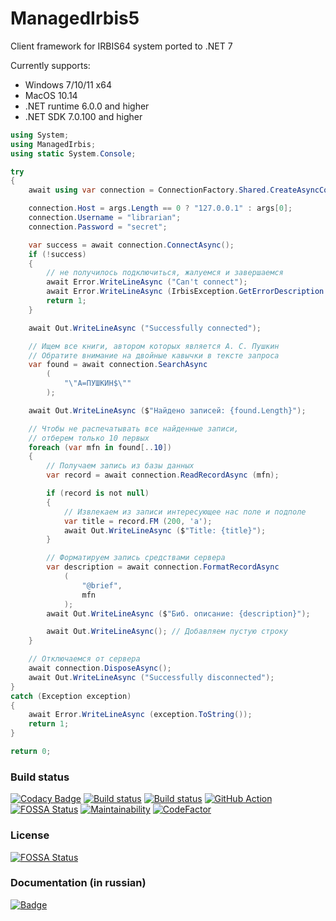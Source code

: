 # ManagedIrbis5

Client framework for IRBIS64 system ported to .NET 7

Currently supports:

* Windows 7/10/11 x64
* MacOS 10.14
* .NET runtime 6.0.0 and higher
* .NET SDK 7.0.100 and higher

```c#
using System;                                   
using ManagedIrbis;
using static System.Console;

try
{
    await using var connection = ConnectionFactory.Shared.CreateAsyncConnection();

    connection.Host = args.Length == 0 ? "127.0.0.1" : args[0];
    connection.Username = "librarian";
    connection.Password = "secret";

    var success = await connection.ConnectAsync();
    if (!success)
    {
        // не получилось подключиться, жалуемся и завершаемся
        await Error.WriteLineAsync ("Can't connect");
        await Error.WriteLineAsync (IrbisException.GetErrorDescription (connection.LastError));
        return 1;
    }

    await Out.WriteLineAsync ("Successfully connected");

    // Ищем все книги, автором которых является А. С. Пушкин
    // Обратите внимание на двойные кавычки в тексте запроса
    var found = await connection.SearchAsync
        (
            "\"A=ПУШКИН$\""
        );

    await Out.WriteLineAsync ($"Найдено записей: {found.Length}");

    // Чтобы не распечатывать все найденные записи,
    // отберем только 10 первых
    foreach (var mfn in found[..10])
    {
        // Получаем запись из базы данных
        var record = await connection.ReadRecordAsync (mfn);

        if (record is not null)
        {
            // Извлекаем из записи интересующее нас поле и подполе
            var title = record.FM (200, 'a');
            await Out.WriteLineAsync ($"Title: {title}");
        }

        // Форматируем запись средствами сервера
        var description = await connection.FormatRecordAsync
            (
                "@brief",
                mfn
            );
        await Out.WriteLineAsync ($"Биб. описание: {description}");

        await Out.WriteLineAsync(); // Добавляем пустую строку
    }

    // Отключаемся от сервера
    await connection.DisposeAsync();
    await Out.WriteLineAsync ("Successfully disconnected");
}
catch (Exception exception)
{
    await Error.WriteLineAsync (exception.ToString());
    return 1;
}

return 0;
```

### Build status

[![Codacy Badge](https://api.codacy.com/project/badge/Grade/7a2fc9c9cff946c89f7f4f6adcb567c3)](https://app.codacy.com/gh/amironov73/ManagedIrbis5?utm_source=github.com&utm_medium=referral&utm_content=amironov73/ManagedIrbis5&utm_campaign=Badge_Grade_Settings)
[![Build status](https://img.shields.io/appveyor/ci/AlexeyMironov/managedirbis5.svg)](https://ci.appveyor.com/project/AlexeyMironov/managedirbis5/)
[![Build status](https://api.travis-ci.org/amironov73/ManagedIrbis5.svg)](https://travis-ci.org/amironov73/ManagedIrbis5/)
[![GitHub Action](https://github.com/amironov73/ManagedIrbis5/workflows/CI/badge.svg)](https://github.com/amironov73/ManagedIrbis5/actions)
[![FOSSA Status](https://app.fossa.com/api/projects/git%2Bgithub.com%2Famironov73%2FManagedIrbis5.svg?type=shield)](https://app.fossa.com/projects/git%2Bgithub.com%2Famironov73%2FManagedIrbis5?ref=badge_shield)
[![Maintainability](https://api.codeclimate.com/v1/badges/50cc8f9ee8ebc972e037/maintainability)](https://codeclimate.com/github/amironov73/ManagedIrbis5/maintainability)
[![CodeFactor](https://www.codefactor.io/repository/github/amironov73/managedirbis5/badge)](https://www.codefactor.io/repository/github/amironov73/managedirbis5)

### License

[![FOSSA Status](https://app.fossa.com/api/projects/git%2Bgithub.com%2Famironov73%2FManagedIrbis5.svg?type=large)](https://app.fossa.com/projects/git%2Bgithub.com%2Famironov73%2FManagedIrbis5?ref=badge_large)

### Documentation (in russian)

[![Badge](https://readthedocs.org/projects/managedirbis5/badge/)](https://managedirbis5.readthedocs.io/) 

